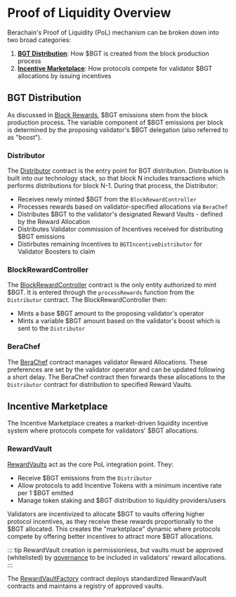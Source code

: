 # Proof of Liquidity Overview

Berachain's Proof of Liquidity (PoL) mechanism can be broken down into two broad categories:

1. [**BGT Distribution**](#bgt-distribution): How $BGT is created from the block production process
2. [**Incentive Marketplace**](#incentive-marketplace): How protocols compete for validator $BGT allocations by issuing incentives

## BGT Distribution

As discussed in [Block Rewards](/learn/pol/blockrewards), $BGT emissions stem from the block production process. The variable component of $BGT emissions per block is determined by the proposing validator's $BGT delegation (also referred to as "boost").

### Distributor

The [Distributor](/developers/contracts/distributor) contract is the entry point for BGT distribution. Distribution is built into our technology stack, so that block N includes transactions which performs distributions for block N-1. During that process, the Distributor:

- Receives newly minted $BGT from the `BlockRewardController`
- Processes rewards based on validator-specified allocations via `BeraChef`
- Distributes $BGT to the validator's designated Reward Vaults - defined by the Reward Allocation
- Distributes Validator commission of Incentives received for distributing $BGT emissions
- Distirbutes remaining Incentives to `BGTIncentiveDistributor` for Validator Boosters to claim

### BlockRewardController

The [BlockRewardController](/developers/contracts/block-reward-controller) contract is the only entity authorized to mint $BGT. It is entered through the `processRewards` function from the `Distributor` contract. The BlockRewardController then:

- Mints a base $BGT amount to the proposing validator's operator
- Mints a variable $BGT amount based on the validator's boost which is sent to the `Distributor`

### BeraChef

The [BeraChef](/developers/contracts/berachef) contract manages validator Reward Allocations. These preferences are set by the validator operator and can be updated following a short delay. The BeraChef contract then forwards these allocations to the `Distributor` contract for distribution to specified Reward Vaults.

## Incentive Marketplace

The Incentive Marketplace creates a market-driven liquidity incentive system where protocols compete for validators' $BGT allocations.

### RewardVault

[RewardVaults](/developers/contracts/reward-vault) act as the core PoL integration point. They:

- Receive $BGT emissions from the `Distributor`
- Allow protocols to add Incentive Tokens with a minimum incentive rate per 1 $BGT emitted
- Manage token staking and $BGT distribution to liquidity providers/users

Validators are incentivized to allocate $BGT to vaults offering higher protocol incentives, as they receive these rewards proportionally to the $BGT allocated. This creates the "marketplace" dynamic where protocols compete by offering better incentives to attract more $BGT allocations.

::: tip
RewardVault creation is permissionless, but vaults must be approved (whitelisted) by [governance](/learn/governance/rewardvault) to be included in validators' reward allocations.
:::

The [RewardVaultFactory](/developers/contracts/reward-vault-factory) contract deploys standardized RewardVault contracts and maintains a registry of approved vaults.
